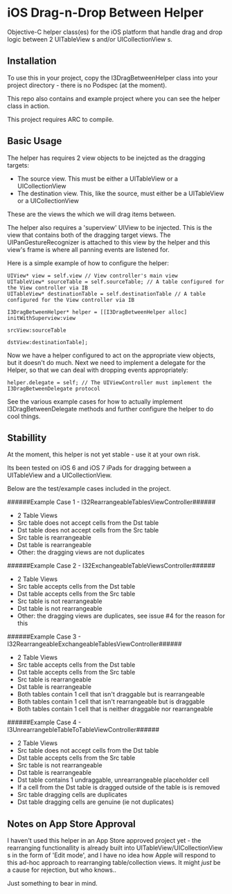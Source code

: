 iOS Drag-n-Drop Between Helper
==============================

Objective-C helper class(es) for the iOS platform that handle drag and drop logic between 2 UITableView s and/or UICollectionView s.


Installation
------------

To use this in your project, copy the I3DragBetweenHelper class into your project directory - there is no Podspec (at the moment).

This repo also contains and example project where you can see the helper class in action.

This project requires ARC to compile.


Basic Usage
-----------

The helper has requires 2 view objects to be inejcted as the dragging targets:

- The source view. This must be either a UITableView or a UICollectionView
- The destination view. This, like the source, must either be a UITableView or a UICollectionView

These are the views the which we will drag items between.

The helper also requires a 'superview' UIView to be injected. This is the view that contains both of the dragging target views.
The UIPanGestureRecognizer is attached to this view by the helper and this view's frame is where all panning events are listened for.

Here is a simple example of how to configure the helper:

	UIView* view = self.view // View controller's main view
	UITableView* sourceTable = self.sourceTable; // A table configured for the View controller via IB
	UITableView* destinationTable = self.destinationTable // A table configured for the View controller via IB
	
	I3DragBetweenHelper* helper = [[I3DragBetweenHelper alloc] initWithSuperview:view 
                                						 				 srcView:sourceTable
                                               						  	 dstView:destinationTable];

Now we have a helper configured to act on the appropriate view objects, but it doesn't do much. Next we need to implement a delegate for the Helper, so that we can deal with dropping events appropriately:

	helper.delegate = self; // The UIViewController must implement the I3DragBetweenDelegate protocol

See the various example cases for how to actually implement I3DragBetweenDelegate methods and further configure the helper to do cool things.



Stabillity
----------

At the moment, this helper is not yet stable - use it at your own risk.

Its been tested on iOS 6 and iOS 7 iPads for dragging between a UITableView and a UICollectionView.

Below are the test/example cases included in the project.

######Example Case 1 - I32RearrangeableTablesViewController######
- 2 Table Views
- Src table does not accept cells from the Dst table
- Dst table does not accept cells from the Src table
- Src table is rearrangeable
- Dst table is rearrangeable
- Other: the dragging views are not duplicates

######Example Case 2 - I32ExchangeableTableViewsController######
- 2 Table Views
- Src table accepts cells from the Dst table
- Dst table accepts cells from the Src table
- Src table is not rearrangeable
- Dst table is not rearrangeable
- Other: the dragging views are duplicates, see issue #4 for the reason for this

######Example Case 3 - I32RearrangeableExchangeableTablesViewController######
- 2 Table Views
- Src table accepts cells from the Dst table
- Dst table accepts cells from the Src table
- Src table is rearrangeable
- Dst table is rearrangeable
- Both tables contain 1 cell that isn't draggable but is rearrangeable
- Both tables contain 1 cell that isn't rearrangeable but is draggable
- Both tables contain 1 cell that is neither draggable nor rearrangeable

######Example Case 4 - I3UnrearrangebleTableToTableViewController######
- 2 Table Views
- Src table does not accept cells from the Dst table
- Dst table accepts cells from the Src table
- Src table is not rearrangeable
- Dst table is rearrangeable
- Dst table contains 1 undraggable, unrearrangeable placeholder cell
- If a cell from the Dst table is dragged outside of the table is is removed
- Src table dragging cells are duplicates
- Dst table dragging cells are genuine (ie not duplicates)


Notes on App Store Approval
---------------------------

I haven't used this helper in an App Store approved project yet - the rearranging functionallity is already built into UITableView/UICollectionView s in the form of 'Edit mode', and I have no idea how Apple will respond to this ad-hoc approach to rearranging table/collection views. It might _just_ be a cause for rejection, but who knows..

Just something to bear in mind.
